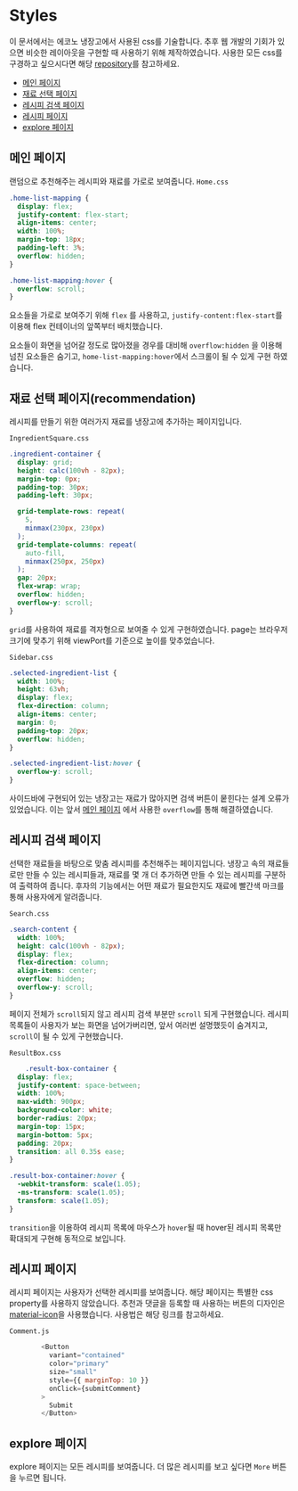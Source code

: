 # Styles
이 문서에서는 에코노 냉장고에서 사용된 css를 기술합니다.
추후 웹 개발의 기회가 있으면 비슷한 레이아웃을 구현할 때 사용하기 위해 제작하였습니다. 사용한 모든 css를 구경하고 싶으시다면 해당 [repository](../src)를 참고하세요.
  - [메인 페이지](#메인-페이지)
  - [재료 선택 페이지](#재료-선택-페이(recommendation))
  - [레시피 검색 페이지](#레시피-검색-페이지)
  - [레시피 페이지](#레시피-페이지)
  - [explore 페이지](#explore-페이지)

## 메인 페이지
랜덤으로 추천해주는 레시피와 재료를 가로로 보여줍니다.
`Home.css`
```css
.home-list-mapping {
  display: flex;
  justify-content: flex-start;
  align-items: center;
  width: 100%;
  margin-top: 18px;
  padding-left: 3%;
  overflow: hidden;
}

.home-list-mapping:hover {
  overflow: scroll;
}
```
요소들을 가로로 보여주기 위해 `flex` 를 사용하고, `justify-content:flex-start`를 이용해 flex 컨테이너의 앞쪽부터 배치했습니다.

요소들이 화면을 넘어갈 정도로 많아졌을 경우를 대비해 `overflow:hidden` 을 이용해 넘친 요소들은 숨기고,
`home-list-mapping:hover`에서 스크롤이 될 수 있게 구현 하였습니다.

## 재료 선택 페이지(recommendation)
레시피를 만들기 위한 여러가지 재료를 냉장고에 추가하는 페이지입니다.

`IngredientSquare.css`
```css
.ingredient-container {
  display: grid;
  height: calc(100vh - 82px);
  margin-top: 0px;
  padding-top: 30px;
  padding-left: 30px;

  grid-template-rows: repeat(
    5,
    minmax(230px, 230px)
  ); 
  grid-template-columns: repeat(
    auto-fill,
    minmax(250px, 250px)
  );
  gap: 20px;
  flex-wrap: wrap;
  overflow: hidden;
  overflow-y: scroll;
}
```
`grid`를 사용하여 재료를 격자형으로 보여줄 수 있게 구현하였습니다. page는 브라우저 크기에 맞추기 위해 viewPort를 기준으로 높이를 맞추었습니다.

`Sidebar.css`

```css
.selected-ingredient-list {
  width: 100%;
  height: 63vh;
  display: flex;
  flex-direction: column;
  align-items: center;
  margin: 0;
  padding-top: 20px;
  overflow: hidden;
}

.selected-ingredient-list:hover {
  overflow-y: scroll;
}
```

사이드바에 구현되어 있는 냉장고는 재료가 많아지면 검색 버튼이 뭍힌다는 설계 오류가 있었습니다. 이는 앞서 [메인 페이지](#메인-페이지) 에서 사용한 `overflow`를 통해 해결하였습니다.

## 레시피 검색 페이지
선택한 재료들을 바탕으로 맞춤 레시피를 추천해주는 페이지입니다. 냉장고 속의 재료들로만 만들 수 있는 레시피들과, 재료를 몇 개 더 추가하면 만들 수 있는 레시피를 구분하여 출력하여 줍니다. 후자의 기능에서는 어떤 재료가 필요한지도 재료에 빨간색 마크를 통해 사용자에게 알려줍니다.

`Search.css`
```css
.search-content {
  width: 100%;
  height: calc(100vh - 82px);
  display: flex;
  flex-direction: column;
  align-items: center;
  overflow: hidden;
  overflow-y: scroll;
}
```
페이지 전체가 `scroll`되지 않고 레시피 검색 부분만 `scroll` 되게 구현했습니다. 레시피 목록들이 사용자가 보는 화면을 넘어가버리면, 앞서 여러번 설명했듯이 숨겨지고, `scroll`이 될 수 있게 구현했습니다.

`ResultBox.css`

```css
    .result-box-container {
  display: flex;
  justify-content: space-between;
  width: 100%;
  max-width: 900px;
  background-color: white;
  border-radius: 20px;
  margin-top: 15px;
  margin-bottom: 5px;
  padding: 20px;
  transition: all 0.35s ease;
}

.result-box-container:hover {
  -webkit-transform: scale(1.05);
  -ms-transform: scale(1.05);
  transform: scale(1.05);
}
```
`transition`을 이용하여 레시피 목록에 마우스가 `hover`될 때 hover된 레시피 목록만 확대되게 구현해 동적으로 보입니다.

## 레시피 페이지
레시피 페이지는 사용자가 선택한 레시피를 보여줍니다. 해당 페이지는 특별한 css property를 사용하지 않았습니다. 추천과 댓글을 등록할 때 사용하는 버튼의 디자인은
[material-icon](https://material-ui.com/components/material-icons/)을 사용했습니다. 사용법은 해당 링크를 참고하세요.

`Comment.js`
```javascript
        <Button
          variant="contained"
          color="primary"
          size="small"
          style={{ marginTop: 10 }}
          onClick={submitComment}
        >
          Submit
        </Button>
```
## explore 페이지 
explore 페이지는 모든 레시피를 보여줍니다. 더 많은 레시피를 보고 싶다면 `More` 버튼을 누르면 됩니다.
